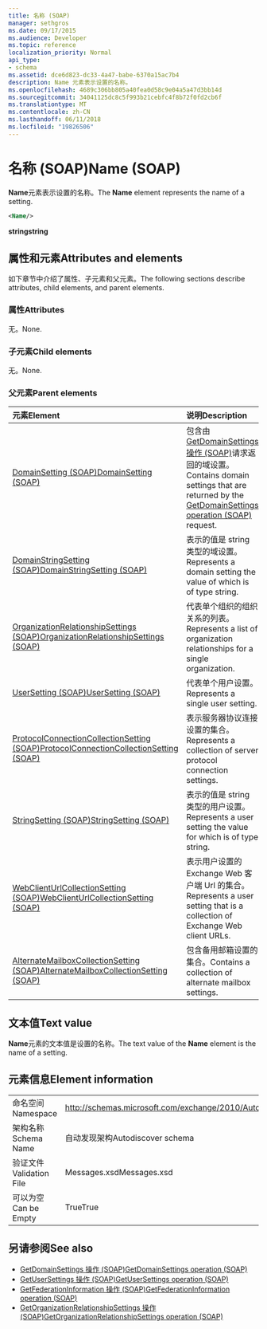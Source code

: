 ```yaml
---
title: 名称 (SOAP)
manager: sethgros
ms.date: 09/17/2015
ms.audience: Developer
ms.topic: reference
localization_priority: Normal
api_type:
- schema
ms.assetid: dce6d823-dc33-4a47-babe-6370a15ac7b4
description: Name 元素表示设置的名称。
ms.openlocfilehash: 4689c306bb805a40fea0d58c9e04a5a47d3bb14d
ms.sourcegitcommit: 34041125dc8c5f993b21cebfc4f8b72f0fd2cb6f
ms.translationtype: MT
ms.contentlocale: zh-CN
ms.lasthandoff: 06/11/2018
ms.locfileid: "19826506"
---
```

# <a name="name-soap"></a><span data-ttu-id="0d923-103">名称 (SOAP)</span><span class="sxs-lookup"><span data-stu-id="0d923-103">Name (SOAP)</span></span>

<span data-ttu-id="0d923-104">**Name**元素表示设置的名称。</span><span class="sxs-lookup"><span data-stu-id="0d923-104">The **Name** element represents the name of a setting.</span></span> 
  
```XML
<Name/>
```

<span data-ttu-id="0d923-105">**string**</span><span class="sxs-lookup"><span data-stu-id="0d923-105">**string**</span></span>

## <a name="attributes-and-elements"></a><span data-ttu-id="0d923-106">属性和元素</span><span class="sxs-lookup"><span data-stu-id="0d923-106">Attributes and elements</span></span>

<span data-ttu-id="0d923-107">如下章节中介绍了属性、子元素和父元素。</span><span class="sxs-lookup"><span data-stu-id="0d923-107">The following sections describe attributes, child elements, and parent elements.</span></span>
  
### <a name="attributes"></a><span data-ttu-id="0d923-108">属性</span><span class="sxs-lookup"><span data-stu-id="0d923-108">Attributes</span></span>

<span data-ttu-id="0d923-109">无。</span><span class="sxs-lookup"><span data-stu-id="0d923-109">None.</span></span>
  
### <a name="child-elements"></a><span data-ttu-id="0d923-110">子元素</span><span class="sxs-lookup"><span data-stu-id="0d923-110">Child elements</span></span>

<span data-ttu-id="0d923-111">无。</span><span class="sxs-lookup"><span data-stu-id="0d923-111">None.</span></span>
  
### <a name="parent-elements"></a><span data-ttu-id="0d923-112">父元素</span><span class="sxs-lookup"><span data-stu-id="0d923-112">Parent elements</span></span>

|<span data-ttu-id="0d923-113">**元素**</span><span class="sxs-lookup"><span data-stu-id="0d923-113">**Element**</span></span>|<span data-ttu-id="0d923-114">**说明**</span><span class="sxs-lookup"><span data-stu-id="0d923-114">**Description**</span></span>|
|:-----|:-----|
|[<span data-ttu-id="0d923-115">DomainSetting (SOAP)</span><span class="sxs-lookup"><span data-stu-id="0d923-115">DomainSetting (SOAP)</span></span>](domainsetting-soap.md) <br/> |<span data-ttu-id="0d923-116">包含由[GetDomainSettings 操作 (SOAP)](getdomainsettings-operation-soap.md)请求返回的域设置。</span><span class="sxs-lookup"><span data-stu-id="0d923-116">Contains domain settings that are returned by the [GetDomainSettings operation (SOAP)](getdomainsettings-operation-soap.md) request.</span></span>  <br/> |
|[<span data-ttu-id="0d923-117">DomainStringSetting (SOAP)</span><span class="sxs-lookup"><span data-stu-id="0d923-117">DomainStringSetting (SOAP)</span></span>](domainstringsetting-soap.md) <br/> |<span data-ttu-id="0d923-118">表示的值是 string 类型的域设置。</span><span class="sxs-lookup"><span data-stu-id="0d923-118">Represents a domain setting the value of which is of type string.</span></span>  <br/> |
|[<span data-ttu-id="0d923-119">OrganizationRelationshipSettings (SOAP)</span><span class="sxs-lookup"><span data-stu-id="0d923-119">OrganizationRelationshipSettings (SOAP)</span></span>](organizationrelationshipsettings-soap.md) <br/> |<span data-ttu-id="0d923-120">代表单个组织的组织关系的列表。</span><span class="sxs-lookup"><span data-stu-id="0d923-120">Represents a list of organization relationships for a single organization.</span></span>  <br/> |
|[<span data-ttu-id="0d923-121">UserSetting (SOAP)</span><span class="sxs-lookup"><span data-stu-id="0d923-121">UserSetting (SOAP)</span></span>](usersetting-soap.md) <br/> |<span data-ttu-id="0d923-122">代表单个用户设置。</span><span class="sxs-lookup"><span data-stu-id="0d923-122">Represents a single user setting.</span></span>  <br/> |
|[<span data-ttu-id="0d923-123">ProtocolConnectionCollectionSetting (SOAP)</span><span class="sxs-lookup"><span data-stu-id="0d923-123">ProtocolConnectionCollectionSetting (SOAP)</span></span>](protocolconnectioncollectionsetting-soap.md) <br/> |<span data-ttu-id="0d923-124">表示服务器协议连接设置的集合。</span><span class="sxs-lookup"><span data-stu-id="0d923-124">Represents a collection of server protocol connection settings.</span></span>  <br/> |
|[<span data-ttu-id="0d923-125">StringSetting (SOAP)</span><span class="sxs-lookup"><span data-stu-id="0d923-125">StringSetting (SOAP)</span></span>](stringsetting-soap.md) <br/> |<span data-ttu-id="0d923-126">表示的值是 string 类型的用户设置。</span><span class="sxs-lookup"><span data-stu-id="0d923-126">Represents a user setting the value for which is of type string.</span></span>  <br/> |
|[<span data-ttu-id="0d923-127">WebClientUrlCollectionSetting (SOAP)</span><span class="sxs-lookup"><span data-stu-id="0d923-127">WebClientUrlCollectionSetting (SOAP)</span></span>](webclienturlcollectionsetting-soap.md) <br/> |<span data-ttu-id="0d923-128">表示用户设置的 Exchange Web 客户端 Url 的集合。</span><span class="sxs-lookup"><span data-stu-id="0d923-128">Represents a user setting that is a collection of Exchange Web client URLs.</span></span>  <br/> |
|[<span data-ttu-id="0d923-129">AlternateMailboxCollectionSetting (SOAP)</span><span class="sxs-lookup"><span data-stu-id="0d923-129">AlternateMailboxCollectionSetting (SOAP)</span></span>](alternatemailboxcollectionsetting-soap.md) <br/> |<span data-ttu-id="0d923-130">包含备用邮箱设置的集合。</span><span class="sxs-lookup"><span data-stu-id="0d923-130">Contains a collection of alternate mailbox settings.</span></span>  <br/> |
   
## <a name="text-value"></a><span data-ttu-id="0d923-131">文本值</span><span class="sxs-lookup"><span data-stu-id="0d923-131">Text value</span></span>

<span data-ttu-id="0d923-132">**Name**元素的文本值是设置的名称。</span><span class="sxs-lookup"><span data-stu-id="0d923-132">The text value of the **Name** element is the name of a setting.</span></span> 
  
## <a name="element-information"></a><span data-ttu-id="0d923-133">元素信息</span><span class="sxs-lookup"><span data-stu-id="0d923-133">Element information</span></span>

|||
|:-----|:-----|
|<span data-ttu-id="0d923-134">命名空间</span><span class="sxs-lookup"><span data-stu-id="0d923-134">Namespace</span></span>  <br/> |http://schemas.microsoft.com/exchange/2010/Autodiscover  <br/> |
|<span data-ttu-id="0d923-135">架构名称</span><span class="sxs-lookup"><span data-stu-id="0d923-135">Schema Name</span></span>  <br/> |<span data-ttu-id="0d923-136">自动发现架构</span><span class="sxs-lookup"><span data-stu-id="0d923-136">Autodiscover schema</span></span>  <br/> |
|<span data-ttu-id="0d923-137">验证文件</span><span class="sxs-lookup"><span data-stu-id="0d923-137">Validation File</span></span>  <br/> |<span data-ttu-id="0d923-138">Messages.xsd</span><span class="sxs-lookup"><span data-stu-id="0d923-138">Messages.xsd</span></span>  <br/> |
|<span data-ttu-id="0d923-139">可以为空</span><span class="sxs-lookup"><span data-stu-id="0d923-139">Can be Empty</span></span>  <br/> |<span data-ttu-id="0d923-140">True</span><span class="sxs-lookup"><span data-stu-id="0d923-140">True</span></span>  <br/> |
   
## <a name="see-also"></a><span data-ttu-id="0d923-141">另请参阅</span><span class="sxs-lookup"><span data-stu-id="0d923-141">See also</span></span>

- [<span data-ttu-id="0d923-142">GetDomainSettings 操作 (SOAP)</span><span class="sxs-lookup"><span data-stu-id="0d923-142">GetDomainSettings operation (SOAP)</span></span>](getdomainsettings-operation-soap.md)
- [<span data-ttu-id="0d923-143">GetUserSettings 操作 (SOAP)</span><span class="sxs-lookup"><span data-stu-id="0d923-143">GetUserSettings operation (SOAP)</span></span>](getusersettings-operation-soap.md)
- [<span data-ttu-id="0d923-144">GetFederationInformation 操作 (SOAP)</span><span class="sxs-lookup"><span data-stu-id="0d923-144">GetFederationInformation operation (SOAP)</span></span>](getfederationinformation-operation-soap.md)
- [<span data-ttu-id="0d923-145">GetOrganizationRelationshipSettings 操作 (SOAP)</span><span class="sxs-lookup"><span data-stu-id="0d923-145">GetOrganizationRelationshipSettings operation (SOAP)</span></span>](getorganizationrelationshipsettings-operation-soap.md)

